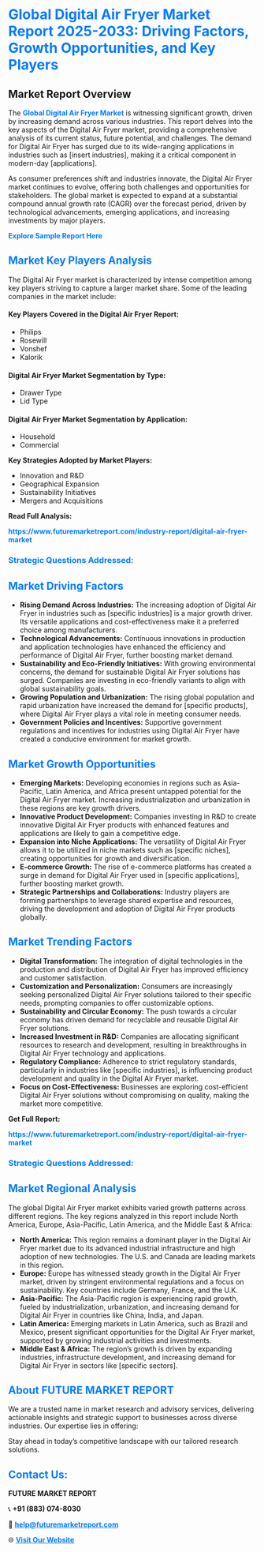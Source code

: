 <h1 style="color: #007BFF;">Global Digital Air Fryer Market Report 2025-2033: Driving Factors, Growth Opportunities, and Key Players</h1>

<section id="overview">
<h2>Market Report Overview</h2>
<p>The <a href="https://www.futuremarketreport.com/industry-report/digital-air-fryer-market" style="color: #007BFF; text-decoration: none;"><strong>Global Digital Air Fryer Market</strong></a> is witnessing significant growth, driven by increasing demand across various industries. This report delves into the key aspects of the Digital Air Fryer market, providing a comprehensive analysis of its current status, future potential, and challenges. The demand for Digital Air Fryer has surged due to its wide-ranging applications in industries such as [insert industries], making it a critical component in modern-day [applications].</p>
<p>As consumer preferences shift and industries innovate, the Digital Air Fryer market continues to evolve, offering both challenges and opportunities for stakeholders. The global market is expected to expand at a substantial compound annual growth rate (CAGR) over the forecast period, driven by technological advancements, emerging applications, and increasing investments by major players.</p>
</section>

<section id="overview">
<p><a href="https://www.futuremarketreport.com/request-sample/reportId=62345" style="color: #007BFF; text-decoration: none;"><strong>Explore Sample Report Here</strong></a></p>
</section>

<section id="key-players">
<h2 style="color: #007BFF;">Market Key Players Analysis</h2>
<p>The Digital Air Fryer market is characterized by intense competition among key players striving to capture a larger market share. Some of the leading companies in the market include:</p>
<h4>Key Players Covered in the Digital Air Fryer Report:</h4>
<ul><li>Philips</li><li>Rosewill</li><li>Vonshef</li><li>Kalorik</li></ul>
<h4>Digital Air Fryer Market Segmentation by Type:</h4>
<ul><li>Drawer Type</li><li>Lid Type</li></ul>

<h4>Digital Air Fryer Market Segmentation by Application:</h4>
<ul><li>Household</li><li>Commercial</li></ul>
<p><strong>Key Strategies Adopted by Market Players:</strong></p>
<ul>
<li>Innovation and R&D</li>
<li>Geographical Expansion</li>
<li>Sustainability Initiatives</li>
<li>Mergers and Acquisitions</li>
</ul>
</section>

<section>
<p><strong>Read Full Analysis: </strong></p><a href="https://www.futuremarketreport.com/industry-report/digital-air-fryer-market" style="color: #007BFF; text-decoration: none;"><strong>https://www.futuremarketreport.com/industry-report/digital-air-fryer-market</strong></a>
<h3 style="color: #007BFF;">Strategic Questions Addressed:</h3>
</section>

<section id="driving-factors">
<h2 style="color: #007BFF;">Market Driving Factors</h2>
<ul>
<li><strong>Rising Demand Across Industries:</strong> The increasing adoption of Digital Air Fryer in industries such as [specific industries] is a major growth driver. Its versatile applications and cost-effectiveness make it a preferred choice among manufacturers.</li>
<li><strong>Technological Advancements:</strong> Continuous innovations in production and application technologies have enhanced the efficiency and performance of Digital Air Fryer, further boosting market demand.</li>
<li><strong>Sustainability and Eco-Friendly Initiatives:</strong> With growing environmental concerns, the demand for sustainable Digital Air Fryer solutions has surged. Companies are investing in eco-friendly variants to align with global sustainability goals.</li>
<li><strong>Growing Population and Urbanization:</strong> The rising global population and rapid urbanization have increased the demand for [specific products], where Digital Air Fryer plays a vital role in meeting consumer needs.</li>
<li><strong>Government Policies and Incentives:</strong> Supportive government regulations and incentives for industries using Digital Air Fryer have created a conducive environment for market growth.</li>
</ul>
</section>

<section id="growth-opportunities">
<h2 style="color: #007BFF;">Market Growth Opportunities</h2>
<ul>
<li><strong>Emerging Markets:</strong> Developing economies in regions such as Asia-Pacific, Latin America, and Africa present untapped potential for the Digital Air Fryer market. Increasing industrialization and urbanization in these regions are key growth drivers.</li>
<li><strong>Innovative Product Development:</strong> Companies investing in R&D to create innovative Digital Air Fryer products with enhanced features and applications are likely to gain a competitive edge.</li>
<li><strong>Expansion into Niche Applications:</strong> The versatility of Digital Air Fryer allows it to be utilized in niche markets such as [specific niches], creating opportunities for growth and diversification.</li>
<li><strong>E-commerce Growth:</strong> The rise of e-commerce platforms has created a surge in demand for Digital Air Fryer used in [specific applications], further boosting market growth.</li>
<li><strong>Strategic Partnerships and Collaborations:</strong> Industry players are forming partnerships to leverage shared expertise and resources, driving the development and adoption of Digital Air Fryer products globally.</li>
</ul>
</section>

<section id="trending-factors">
<h2 style="color: #007BFF;">Market Trending Factors</h2>
<ul>
<li><strong>Digital Transformation:</strong> The integration of digital technologies in the production and distribution of Digital Air Fryer has improved efficiency and customer satisfaction.</li>
<li><strong>Customization and Personalization:</strong> Consumers are increasingly seeking personalized Digital Air Fryer solutions tailored to their specific needs, prompting companies to offer customizable options.</li>
<li><strong>Sustainability and Circular Economy:</strong> The push towards a circular economy has driven demand for recyclable and reusable Digital Air Fryer solutions.</li>
<li><strong>Increased Investment in R&D:</strong> Companies are allocating significant resources to research and development, resulting in breakthroughs in Digital Air Fryer technology and applications.</li>
<li><strong>Regulatory Compliance:</strong> Adherence to strict regulatory standards, particularly in industries like [specific industries], is influencing product development and quality in the Digital Air Fryer market.</li>
<li><strong>Focus on Cost-Effectiveness:</strong> Businesses are exploring cost-efficient Digital Air Fryer solutions without compromising on quality, making the market more competitive.</li>
</ul>
</section>

<section>
<p><strong>Get Full Report: </strong></p><a href="https://www.futuremarketreport.com/industry-report/digital-air-fryer-market" style="color: #007BFF; text-decoration: none;"><strong>https://www.futuremarketreport.com/industry-report/digital-air-fryer-market</strong></a>
<h3 style="color: #007BFF;">Strategic Questions Addressed:</h3>
</section>


<section id="regional-analysis">
<h2 style="color: #007BFF;">Market Regional Analysis</h2>
<p>The global Digital Air Fryer market exhibits varied growth patterns across different regions. The key regions analyzed in this report include North America, Europe, Asia-Pacific, Latin America, and the Middle East & Africa:</p>
<ul>
<li><strong>North America:</strong> This region remains a dominant player in the Digital Air Fryer market due to its advanced industrial infrastructure and high adoption of new technologies. The U.S. and Canada are leading markets in this region.</li>
<li><strong>Europe:</strong> Europe has witnessed steady growth in the Digital Air Fryer market, driven by stringent environmental regulations and a focus on sustainability. Key countries include Germany, France, and the U.K.</li>
<li><strong>Asia-Pacific:</strong> The Asia-Pacific region is experiencing rapid growth, fueled by industrialization, urbanization, and increasing demand for Digital Air Fryer in countries like China, India, and Japan.</li>
<li><strong>Latin America:</strong> Emerging markets in Latin America, such as Brazil and Mexico, present significant opportunities for the Digital Air Fryer market, supported by growing industrial activities and investments.</li>
<li><strong>Middle East & Africa:</strong> The region’s growth is driven by expanding industries, infrastructure development, and increasing demand for Digital Air Fryer in sectors like [specific sectors].</li>
</ul>
</section>

<footer>
<h2 style="color: #007BFF;">About FUTURE MARKET REPORT</h2>
<p>We are a trusted name in market research and advisory services, delivering actionable insights and strategic support to businesses across diverse industries. Our expertise lies in offering:</p>

<p>Stay ahead in today’s competitive landscape with our tailored research solutions.</p>

<h2 style="color: #007BFF;">Contact Us:</h2>
<p><strong>FUTURE MARKET REPORT</strong></p>
<p>📞 <strong>+91 (883) 074-8030</strong></p>
<p>📧 <strong><a href="mailto:help@futuremarketreport.com" style="color: #007BFF;">help@futuremarketreport.com</a></strong></p>
<p>🌐 <strong><a href="https://www.futuremarketreport.com/" style="color: #007BFF;">Visit Our Website</a></strong></p>
</footer>